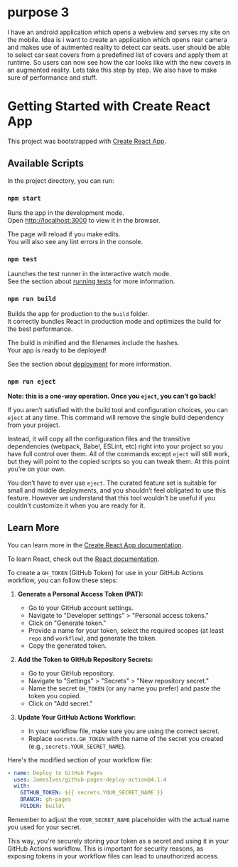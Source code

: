 # purpose 3
I have an android application which opens a webview and serves my site on the mobile. Idea is i want to create an application which opens rear camera and makes use of autmented reality to detect car seats. user should be able to select car seat covers from a predefined list of covers and apply them at runtime. So users can now see how the car looks like with the new covers in an augmented reality. Lets take this step by step. We also have to make sure of performance and stuff. 
# Getting Started with Create React App

This project was bootstrapped with [Create React App](https://github.com/facebook/create-react-app).

## Available Scripts

In the project directory, you can run:

### `npm start`

Runs the app in the development mode.\
Open [http://localhost:3000](http://localhost:3000) to view it in the browser.

The page will reload if you make edits.\
You will also see any lint errors in the console.

### `npm test`

Launches the test runner in the interactive watch mode.\
See the section about [running tests](https://facebook.github.io/create-react-app/docs/running-tests) for more information.

### `npm run build`

Builds the app for production to the `build` folder.\
It correctly bundles React in production mode and optimizes the build for the best performance.

The build is minified and the filenames include the hashes.\
Your app is ready to be deployed!

See the section about [deployment](https://facebook.github.io/create-react-app/docs/deployment) for more information.

### `npm run eject`

**Note: this is a one-way operation. Once you `eject`, you can’t go back!**

If you aren’t satisfied with the build tool and configuration choices, you can `eject` at any time. This command will remove the single build dependency from your project.

Instead, it will copy all the configuration files and the transitive dependencies (webpack, Babel, ESLint, etc) right into your project so you have full control over them. All of the commands except `eject` will still work, but they will point to the copied scripts so you can tweak them. At this point you’re on your own.

You don’t have to ever use `eject`. The curated feature set is suitable for small and middle deployments, and you shouldn’t feel obligated to use this feature. However we understand that this tool wouldn’t be useful if you couldn’t customize it when you are ready for it.

## Learn More

You can learn more in the [Create React App documentation](https://facebook.github.io/create-react-app/docs/getting-started).

To learn React, check out the [React documentation](https://reactjs.org/).

To create a `GH_TOKEN` (GitHub Token) for use in your GitHub Actions workflow, you can follow these steps:

1. **Generate a Personal Access Token (PAT):**
   - Go to your GitHub account settings.
   - Navigate to "Developer settings" > "Personal access tokens."
   - Click on "Generate token."
   - Provide a name for your token, select the required scopes (at least `repo` and `workflow`), and generate the token.
   - Copy the generated token.

2. **Add the Token to GitHub Repository Secrets:**
   - Go to your GitHub repository.
   - Navigate to "Settings" > "Secrets" > "New repository secret."
   - Name the secret `GH_TOKEN` (or any name you prefer) and paste the token you copied.
   - Click on "Add secret."

3. **Update Your GitHub Actions Workflow:**
   - In your workflow file, make sure you are using the correct secret.
   - Replace `secrets.GH_TOKEN` with the name of the secret you created (e.g., `secrets.YOUR_SECRET_NAME`).

Here's the modified section of your workflow file:

```yaml
- name: Deploy to GitHub Pages
  uses: JamesIves/github-pages-deploy-action@4.1.4
  with:
    GITHUB_TOKEN: ${{ secrets.YOUR_SECRET_NAME }}
    BRANCH: gh-pages
    FOLDER: build\
```

Remember to adjust the `YOUR_SECRET_NAME` placeholder with the actual name you used for your secret.

This way, you're securely storing your token as a secret and using it in your GitHub Actions workflow. This is important for security reasons, as exposing tokens in your workflow files can lead to unauthorized access.
